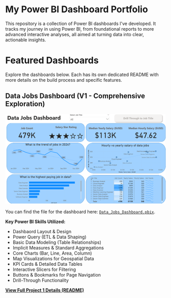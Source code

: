 # My Power BI Dashboard Portfolio

This repository is a collection of Power BI dashboards I've developed.  It tracks my journey in using Power BI, from foundational reports to more advanced interactive analyses, all aimed at turning data into clear, actionable insights.

# Featured Dashboards

Explore the dashboards below. Each has its own dedicated README with more details on the build process and specific features.

## Data Jobs Dashboard (V1 - Comprehensive Exploration)

![Data Jobs DB GIF](images/Project1_Page1.png)

You can find the file for the dashboard here: [`Data_Jobs_Dashboard.pbix`](Data_Jobs_v1/Data_Jobs_Dashboard.pbix?raw=1). 

**Key Power BI Skills Utilized:**
* Dashbaord Layout & Design
* Power Query (ETL & Data Shaping)
* Basic Data Modeling (Table Relationships)
* Implicit Measures & Standard Aggregations
* Core Charts (Bar, Line, Area, Column)
* Map Visualizations for Geospatial Data
* KPI Cards & Detailed Data Tables
* Interactive Slicers for Filtering
* Buttons & Bookmarks for Page Navigation
* Drill-Through Functionality

[**View Full Project 1 Details (README)**](Data_Jobs_v1/README.md)